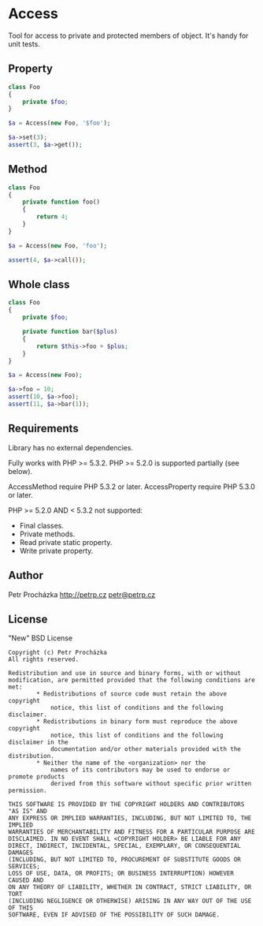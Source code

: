 Access
======

Tool for access to private and protected members of object. It's handy for unit tests.


Property
--------

```php
class Foo
{
	private $foo;
}

$a = Access(new Foo, '$foo');

$a->set(3);
assert(3, $a->get());
```


Method
------

```php
class Foo
{
	private function foo()
	{
		return 4;
	}
}

$a = Access(new Foo, 'foo');

assert(4, $a->call());
```


Whole class
-----------

```php
class Foo
{
	private $foo;

	private function bar($plus)
	{
		return $this->foo + $plus;
	}
}

$a = Access(new Foo);

$a->foo = 10;
assert(10, $a->foo);
assert(11, $a->bar(1));
```


Requirements
------------
Library has no external dependencies.

Fully works with PHP >= 5.3.2.
PHP >= 5.2.0 is supported partially (see below).

AccessMethod require PHP 5.3.2 or later.
AccessProperty require PHP 5.3.0 or later.

PHP >= 5.2.0 AND < 5.3.2 not supported:
 * Final classes.
 * Private methods.
 * Read private static property.
 * Write private property.

Author
-------
Petr Procházka
http://petrp.cz petr@petrp.cz


License
-------
"New" BSD License

```
Copyright (c) Petr Procházka
All rights reserved.

Redistribution and use in source and binary forms, with or without
modification, are permitted provided that the following conditions are met:
		* Redistributions of source code must retain the above copyright
			notice, this list of conditions and the following disclaimer.
		* Redistributions in binary form must reproduce the above copyright
			notice, this list of conditions and the following disclaimer in the
			documentation and/or other materials provided with the distribution.
		* Neither the name of the <organization> nor the
			names of its contributors may be used to endorse or promote products
			derived from this software without specific prior written permission.

THIS SOFTWARE IS PROVIDED BY THE COPYRIGHT HOLDERS AND CONTRIBUTORS "AS IS" AND
ANY EXPRESS OR IMPLIED WARRANTIES, INCLUDING, BUT NOT LIMITED TO, THE IMPLIED
WARRANTIES OF MERCHANTABILITY AND FITNESS FOR A PARTICULAR PURPOSE ARE
DISCLAIMED. IN NO EVENT SHALL <COPYRIGHT HOLDER> BE LIABLE FOR ANY
DIRECT, INDIRECT, INCIDENTAL, SPECIAL, EXEMPLARY, OR CONSEQUENTIAL DAMAGES
(INCLUDING, BUT NOT LIMITED TO, PROCUREMENT OF SUBSTITUTE GOODS OR SERVICES;
LOSS OF USE, DATA, OR PROFITS; OR BUSINESS INTERRUPTION) HOWEVER CAUSED AND
ON ANY THEORY OF LIABILITY, WHETHER IN CONTRACT, STRICT LIABILITY, OR TORT
(INCLUDING NEGLIGENCE OR OTHERWISE) ARISING IN ANY WAY OUT OF THE USE OF THIS
SOFTWARE, EVEN IF ADVISED OF THE POSSIBILITY OF SUCH DAMAGE.
```
